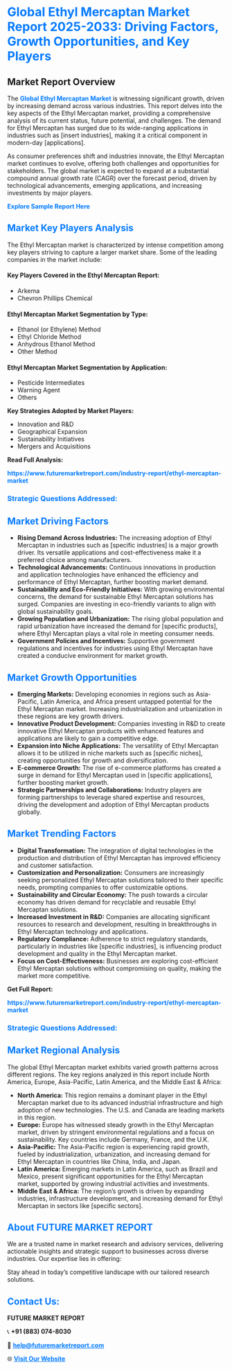 <h1 style="color: #007BFF;">Global Ethyl Mercaptan Market Report 2025-2033: Driving Factors, Growth Opportunities, and Key Players</h1>

<section id="overview">
<h2>Market Report Overview</h2>
<p>The <a href="https://www.futuremarketreport.com/industry-report/ethyl-mercaptan-market" style="color: #007BFF; text-decoration: none;"><strong>Global Ethyl Mercaptan Market</strong></a> is witnessing significant growth, driven by increasing demand across various industries. This report delves into the key aspects of the Ethyl Mercaptan market, providing a comprehensive analysis of its current status, future potential, and challenges. The demand for Ethyl Mercaptan has surged due to its wide-ranging applications in industries such as [insert industries], making it a critical component in modern-day [applications].</p>
<p>As consumer preferences shift and industries innovate, the Ethyl Mercaptan market continues to evolve, offering both challenges and opportunities for stakeholders. The global market is expected to expand at a substantial compound annual growth rate (CAGR) over the forecast period, driven by technological advancements, emerging applications, and increasing investments by major players.</p>
</section>

<section id="overview">
<p><a href="https://www.futuremarketreport.com/request-sample/reportId=106166" style="color: #007BFF; text-decoration: none;"><strong>Explore Sample Report Here</strong></a></p>
</section>

<section id="key-players">
<h2 style="color: #007BFF;">Market Key Players Analysis</h2>
<p>The Ethyl Mercaptan market is characterized by intense competition among key players striving to capture a larger market share. Some of the leading companies in the market include:</p>
<h4>Key Players Covered in the Ethyl Mercaptan Report:</h4>
<ul><li>Arkema</li><li>Chevron Phillips Chemical</li></ul>
<h4>Ethyl Mercaptan Market Segmentation by Type:</h4>
<ul><li>Ethanol (or Ethylene) Method</li><li>Ethyl Chloride Method</li><li>Anhydrous Ethanol Method</li><li>Other Method</li></ul>

<h4>Ethyl Mercaptan Market Segmentation by Application:</h4>
<ul><li>Pesticide Intermediates</li><li>Warning Agent</li><li>Others</li></ul>
<p><strong>Key Strategies Adopted by Market Players:</strong></p>
<ul>
<li>Innovation and R&D</li>
<li>Geographical Expansion</li>
<li>Sustainability Initiatives</li>
<li>Mergers and Acquisitions</li>
</ul>
</section>

<section>
<p><strong>Read Full Analysis: </strong></p><a href="https://www.futuremarketreport.com/industry-report/ethyl-mercaptan-market" style="color: #007BFF; text-decoration: none;"><strong>https://www.futuremarketreport.com/industry-report/ethyl-mercaptan-market</strong></a>
<h3 style="color: #007BFF;">Strategic Questions Addressed:</h3>
</section>

<section id="driving-factors">
<h2 style="color: #007BFF;">Market Driving Factors</h2>
<ul>
<li><strong>Rising Demand Across Industries:</strong> The increasing adoption of Ethyl Mercaptan in industries such as [specific industries] is a major growth driver. Its versatile applications and cost-effectiveness make it a preferred choice among manufacturers.</li>
<li><strong>Technological Advancements:</strong> Continuous innovations in production and application technologies have enhanced the efficiency and performance of Ethyl Mercaptan, further boosting market demand.</li>
<li><strong>Sustainability and Eco-Friendly Initiatives:</strong> With growing environmental concerns, the demand for sustainable Ethyl Mercaptan solutions has surged. Companies are investing in eco-friendly variants to align with global sustainability goals.</li>
<li><strong>Growing Population and Urbanization:</strong> The rising global population and rapid urbanization have increased the demand for [specific products], where Ethyl Mercaptan plays a vital role in meeting consumer needs.</li>
<li><strong>Government Policies and Incentives:</strong> Supportive government regulations and incentives for industries using Ethyl Mercaptan have created a conducive environment for market growth.</li>
</ul>
</section>

<section id="growth-opportunities">
<h2 style="color: #007BFF;">Market Growth Opportunities</h2>
<ul>
<li><strong>Emerging Markets:</strong> Developing economies in regions such as Asia-Pacific, Latin America, and Africa present untapped potential for the Ethyl Mercaptan market. Increasing industrialization and urbanization in these regions are key growth drivers.</li>
<li><strong>Innovative Product Development:</strong> Companies investing in R&D to create innovative Ethyl Mercaptan products with enhanced features and applications are likely to gain a competitive edge.</li>
<li><strong>Expansion into Niche Applications:</strong> The versatility of Ethyl Mercaptan allows it to be utilized in niche markets such as [specific niches], creating opportunities for growth and diversification.</li>
<li><strong>E-commerce Growth:</strong> The rise of e-commerce platforms has created a surge in demand for Ethyl Mercaptan used in [specific applications], further boosting market growth.</li>
<li><strong>Strategic Partnerships and Collaborations:</strong> Industry players are forming partnerships to leverage shared expertise and resources, driving the development and adoption of Ethyl Mercaptan products globally.</li>
</ul>
</section>

<section id="trending-factors">
<h2 style="color: #007BFF;">Market Trending Factors</h2>
<ul>
<li><strong>Digital Transformation:</strong> The integration of digital technologies in the production and distribution of Ethyl Mercaptan has improved efficiency and customer satisfaction.</li>
<li><strong>Customization and Personalization:</strong> Consumers are increasingly seeking personalized Ethyl Mercaptan solutions tailored to their specific needs, prompting companies to offer customizable options.</li>
<li><strong>Sustainability and Circular Economy:</strong> The push towards a circular economy has driven demand for recyclable and reusable Ethyl Mercaptan solutions.</li>
<li><strong>Increased Investment in R&D:</strong> Companies are allocating significant resources to research and development, resulting in breakthroughs in Ethyl Mercaptan technology and applications.</li>
<li><strong>Regulatory Compliance:</strong> Adherence to strict regulatory standards, particularly in industries like [specific industries], is influencing product development and quality in the Ethyl Mercaptan market.</li>
<li><strong>Focus on Cost-Effectiveness:</strong> Businesses are exploring cost-efficient Ethyl Mercaptan solutions without compromising on quality, making the market more competitive.</li>
</ul>
</section>

<section>
<p><strong>Get Full Report: </strong></p><a href="https://www.futuremarketreport.com/industry-report/ethyl-mercaptan-market" style="color: #007BFF; text-decoration: none;"><strong>https://www.futuremarketreport.com/industry-report/ethyl-mercaptan-market</strong></a>
<h3 style="color: #007BFF;">Strategic Questions Addressed:</h3>
</section>


<section id="regional-analysis">
<h2 style="color: #007BFF;">Market Regional Analysis</h2>
<p>The global Ethyl Mercaptan market exhibits varied growth patterns across different regions. The key regions analyzed in this report include North America, Europe, Asia-Pacific, Latin America, and the Middle East & Africa:</p>
<ul>
<li><strong>North America:</strong> This region remains a dominant player in the Ethyl Mercaptan market due to its advanced industrial infrastructure and high adoption of new technologies. The U.S. and Canada are leading markets in this region.</li>
<li><strong>Europe:</strong> Europe has witnessed steady growth in the Ethyl Mercaptan market, driven by stringent environmental regulations and a focus on sustainability. Key countries include Germany, France, and the U.K.</li>
<li><strong>Asia-Pacific:</strong> The Asia-Pacific region is experiencing rapid growth, fueled by industrialization, urbanization, and increasing demand for Ethyl Mercaptan in countries like China, India, and Japan.</li>
<li><strong>Latin America:</strong> Emerging markets in Latin America, such as Brazil and Mexico, present significant opportunities for the Ethyl Mercaptan market, supported by growing industrial activities and investments.</li>
<li><strong>Middle East & Africa:</strong> The region’s growth is driven by expanding industries, infrastructure development, and increasing demand for Ethyl Mercaptan in sectors like [specific sectors].</li>
</ul>
</section>

<footer>
<h2 style="color: #007BFF;">About FUTURE MARKET REPORT</h2>
<p>We are a trusted name in market research and advisory services, delivering actionable insights and strategic support to businesses across diverse industries. Our expertise lies in offering:</p>

<p>Stay ahead in today’s competitive landscape with our tailored research solutions.</p>

<h2 style="color: #007BFF;">Contact Us:</h2>
<p><strong>FUTURE MARKET REPORT</strong></p>
<p>📞 <strong>+91 (883) 074-8030</strong></p>
<p>📧 <strong><a href="mailto:help@futuremarketreport.com" style="color: #007BFF;">help@futuremarketreport.com</a></strong></p>
<p>🌐 <strong><a href="https://www.futuremarketreport.com/" style="color: #007BFF;">Visit Our Website</a></strong></p>
</footer>
